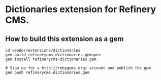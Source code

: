 # Dictionaries extension for Refinery CMS.

## How to build this extension as a gem

    cd vendor/extensions/dictionaries
    gem build refinerycms-dictionaries.gemspec
    gem install refinerycms-dictionaries.gem

    # Sign up for a http://rubygems.org/ account and publish the gem
    gem push refinerycms-dictionaries.gem